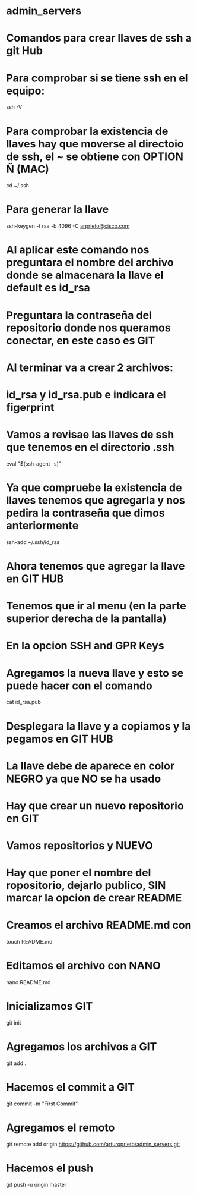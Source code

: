 # admin_servers
# Comandos para crear llaves de ssh a git Hub
# Para comprobar si se tiene ssh en el equipo:
ssh -V
# Para comprobar la existencia de llaves hay que moverse al directoio de ssh, el ~ se obtiene con OPTION Ñ (MAC)
cd ~/.ssh
# Para generar la llave
ssh-keygen -t rsa -b 4096 -C arprieto@cisco.com
# Al aplicar este comando nos preguntara el nombre del archivo donde se almacenara la llave el default es id_rsa
# Preguntara la contraseña del repositorio donde nos queramos conectar, en este caso es GIT
# Al terminar va a crear 2 archivos:
# id_rsa y id_rsa.pub e indicara el figerprint 
# Vamos a revisae las llaves de ssh que tenemos en el directorio .ssh
eval "$(ssh-agent -s)"
# Ya que compruebe la existencia de llaves tenemos que agregarla y nos pedira la contraseña que dimos anteriormente
ssh-add ~/.ssh/id_rsa
# Ahora tenemos que agregar la llave en GIT HUB
# Tenemos que ir al menu (en la parte superior derecha de la pantalla)
# En la opcion SSH and GPR Keys
# Agregamos la nueva llave y esto se puede hacer con el comando
cat id_rsa.pub
# Desplegara la llave y a copiamos y la pegamos en GIT HUB
# La llave debe de aparece en color NEGRO ya que NO se ha usado
# Hay que crear un nuevo repositorio en GIT
# Vamos  repositorios y NUEVO
# Hay que poner el nombre del ropositorio, dejarlo publico, SIN marcar la opcion de crear README
# Creamos el archivo README.md con
touch README.md
# Editamos el archivo con NANO
nano README.md
# Inicializamos GIT
git init
# Agregamos los archivos a GIT
git add .
# Hacemos el commit a GIT
git commit -m "First Commit"
# Agregamos el remoto 
git remote add origin https://github.com/arturoprieto/admin_servers.git
# Hacemos el push
git push -u origin master

